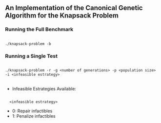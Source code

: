 ## An Implementation of the Canonical Genetic Algorithm for the Knapsack Problem


### Running the Full Benchmark
<code>
./knapsack-problem -b
</code>

### Running a Single Test
<code>
./knapsack-problem -r -g &lt;number of generations&gt; -p &lt;population size&gt; -i &lt;infeasible estrategy&gt;
</code>

<br>

* Infeasible Estrategies Available:
<code>
  &lt;infeasible estrategy&gt;
</code>

 * 	0: Repair infactibles
 * 	1: Penalize infactibles
